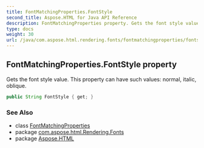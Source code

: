 ```yaml
---
title: FontMatchingProperties.FontStyle
second_title: Aspose.HTML for Java API Reference
description: FontMatchingProperties property. Gets the font style value. This property can have such values normal italic oblique
type: docs
weight: 30
url: /java/com.aspose.html.rendering.fonts/fontmatchingproperties/fontstyle/
---
```

## FontMatchingProperties.FontStyle property

Gets the font style value. This property can have such values: normal, italic, oblique.

```java
public String FontStyle { get; }
```

### See Also

* class [FontMatchingProperties](../)
* package [com.aspose.html.Rendering.Fonts](../../fontmatchingproperties/)
* package [Aspose.HTML](../../../)
